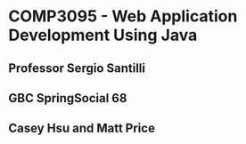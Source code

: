# COMP3095 - Web Application Development Using Java
## Professor Sergio Santilli
## GBC SpringSocial 68
## Casey Hsu and Matt Price
